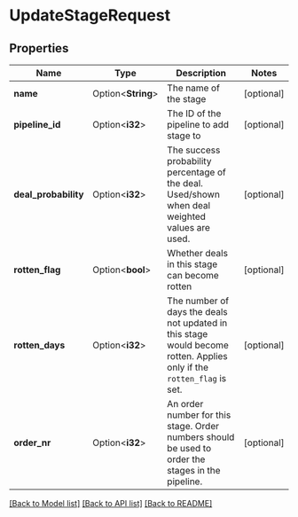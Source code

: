 # UpdateStageRequest

## Properties

Name | Type | Description | Notes
------------ | ------------- | ------------- | -------------
**name** | Option<**String**> | The name of the stage | [optional]
**pipeline_id** | Option<**i32**> | The ID of the pipeline to add stage to | [optional]
**deal_probability** | Option<**i32**> | The success probability percentage of the deal. Used/shown when deal weighted values are used. | [optional]
**rotten_flag** | Option<**bool**> | Whether deals in this stage can become rotten | [optional]
**rotten_days** | Option<**i32**> | The number of days the deals not updated in this stage would become rotten. Applies only if the `rotten_flag` is set. | [optional]
**order_nr** | Option<**i32**> | An order number for this stage. Order numbers should be used to order the stages in the pipeline. | [optional]

[[Back to Model list]](../README.md#documentation-for-models) [[Back to API list]](../README.md#documentation-for-api-endpoints) [[Back to README]](../README.md)


